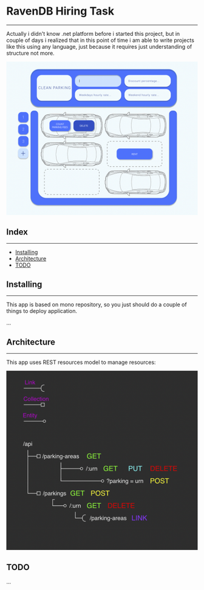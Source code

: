 # RavenDB Hiring Task

---

Actually i didn't know .net platform before i started this project, but in couple
of days i realized that in this point of time i am able to write projects like
this using any language, just because it requires just understanding of
structure not more.

![Design Image](./images/Design.png)

## Index

---

- [Installing](##Installing)
- [Architecture](##Architecture)
- [TODO](##TODO)

## Installing

---

This app is based on mono repository, so you just should do a couple of things
to deploy application.

...

## Architecture

---

This app uses REST resources model to manage resources:

![REST Diagram](./images/RESTDiagram.png)

## TODO

...
